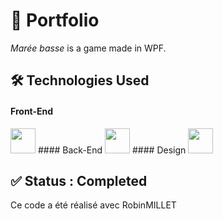 # 📁 Portfolio

*Marée basse* is a game made in WPF.

## 🛠 Technologies Used
#### Front-End  
<img src="https://cdn.jsdelivr.net/gh/devicons/devicon/icons/xaml/xaml-original.svg" width="40"/>  
#### Back-End  
<img src="https://cdn.jsdelivr.net/gh/devicons/devicon/icons/csharp/csharp-original.svg" width="40"/>
#### Design
<img src="https://cdn.jsdelivr.net/gh/devicons/devicon/icons/photoshop/photoshop-plain.svg" width="40"/> 

## ✅ Status : Completed
Ce code a été réalisé avec RobinMILLET
